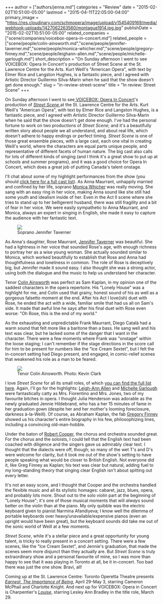 +++
author = ["authors/jenna.md"]
categories = "Review"
date = "2015-02-02T10:51:00-05:00"
lastmod = "2015-04-11T22:05:00-04:00"
primary_image = "https://res.cloudinary.com/schmopera/image/upload/v1545409169/media/webhook-uploads/1427062263560/montague1914.jpg.jpg"
publishDate = "2015-02-02T10:51:00-05:00"
related_companies = ["scene/companies/voicebox-opera-in-concert.md"]
related_people = ["scene/people/colin-ainsworth.md","scene/people/jennifer-taverner.md","scene/people/monica-whicher.md","scene/people/gregory-finney.md","scene/people/leighann-allen.md","scene/people/michelle-garlough.md"]
short_description = "On Sunday afternoon I went to see VOICEBOX: Opera In Concert&#039;s production of Street Scene at the St. Lawrence Centre for the Arts. Kurt Weill&#039;s &quot;American Opera&quot;, with text by Elmer Rice and Langston Hughes, is a fantastic piece, and I agreed with Artistic Director Guillermo Silva-Marin when he said that the show doesn&#039;t get done enough."
slug = "in-review-street-scene"
title = "In review: Street Scene"
+++

<p>
	On Sunday afternoon I went to see<a href="http://www.operainconcert.com/" target="_blank"> VOICEBOX: Opera In Concert</a>'s production of <a href="http://www.operainconcert.com/Street.html" target="_blank"><em>Street Scene</em> </a>at the St. Lawrence Centre for the Arts. Kurt Weill's "American Opera", with text by Elmer Rice and Langston Hughes, is a fantastic piece, and I agreed with Artistic Director Guillermo Silva-Marin when he said that the show doesn't get done enough. I've had the personal fortune to work on two productions of <em>Street</em> <em>Scene</em>;<em> </em>and it's a beautifully written story about people we all understand, and about real life, which doesn't adhere to happy endings or perfect timing. <em>Street Scene</em> is one of those great ensemble pieces, with a large cast, each one vital in creating Weill's world, where the characters are equal parts unique people, and representative of different facets of human nature. The big cast also calls for lots of different kinds of singing (and I think it's a great show to put up at schools and summer programs), and it was a good choice for Opera In Concert, which does a great job of putting Canada's talent onstage.
</p>
<p>
	I'll chat about some of my highlight performances from the show (you should <a href="http://www.operainconcert.com/Street.html" target="_blank">click here for a full cast list</a>). As Anna Maurrant, unhappily married and confined by her life, soprano <a href="http://www.thecanadianencyclopedia.ca/en/article/monica-whicher-emc/" target="_blank">Monica Whicher</a> was really moving. She sang with an easy ring in her voice, making Anna sound like she still had some youth and idealism inside of her. Even in the Act II scene where she tries to stand up to her belligerent husband, there was still fragility and a bit of fear in her voice. We were easily sympathetic to Anna Maurrant, and Monica, always an expert in singing in English, she made it easy to capture the audience with her fantastic text.
</p>
<figure data-type="image"><a href="https://res.cloudinary.com/schmopera/image/upload/v1545409169/media/webhook-uploads/1428804234680/JenniferTaverner.jpeg"><img data-resize-src="http://lh3.googleusercontent.com/d68BUJN-CXOvhrnD6w9Uqow2e8k68nzMCeWxSaYTeQq6mabtz8mz_bwWHI1rmVoUdQ-oxZbNP_1c0rqqTNSCznznNR4-" src="http://lh3.googleusercontent.com/d68BUJN-CXOvhrnD6w9Uqow2e8k68nzMCeWxSaYTeQq6mabtz8mz_bwWHI1rmVoUdQ-oxZbNP_1c0rqqTNSCznznNR4-=s1200"></a><figcaption>Soprano Jennifer Taverner</figcaption></figure>
<p>
	As Anna's daughter, Rose Maurrant, <a href="http://www.jennifertaverner.com/Jennifer_Taverner,_Soprano/Jennifer_Taverner.html" target="_blank">Jennifer Taverner</a> was beautiful. She had a lightness in her voice that sounded Rose's age, with enough richness to portray her as a wise young woman. She actually sounded similar to Monica, which worked beautifully to establish that Rose and Anna had thoughtfulness and loneliness in common. The role of Rose is deceptively big, but Jennifer made it sound easy. I also thought she was a strong actor, using both the dialogue and the music to help us understand her character.
</p>
<p>
	Tenor <a href="http://www.colinainsworth.ca/" target="_blank">Colin Ainsworth</a> was perfect as Sam Kaplan, in my opinion one of the saddest characters in the opera repertoire. His "Lonely House" was a highlight for me, and Colin used that grainy, honest sound of his as well as a gorgeous falsetto moment at the end. After his Act I love(ish) duet with Rose, he ended the act with a wide, familiar smile that had us all on Sam's side. It made that awful line he says after his final duet with Rose even worse: "Oh Rose, this is the end of my world."
</p>
<p>
	As the exhausting and unpredictable Frank Maurrant, Diego Català had a warm sound that felt more like a baritone than a bass. He sang well and his text was clear, but he lacked some of the danger that I want in the character. There were a few moments where Frank was "onstage" within the loose staging; I can't remember if the stage directions in the score call for him to be present for numbers like the "Ice Cream Sextet", but I felt the in-concert setting had Diego present, and engaged, in comic-relief scenes that weakened his role as a man to be feared.
</p>
<figure data-type="image"><a href="https://res.cloudinary.com/schmopera/image/upload/v1545409169/media/webhook-uploads/1428804267245/colin_ainsworth_c_kevin_clarknr_bio.jpg"><img data-resize-src="http://lh3.googleusercontent.com/2ZyxNuLWUma0e0uTx-sbxOh2ibkUrqtf8dszkheAsf-g58rTUQl4kzytCcSYm5IkPahw_wsLUi0Rr7K43i_w9_2M_Iqa" src="http://lh3.googleusercontent.com/2ZyxNuLWUma0e0uTx-sbxOh2ibkUrqtf8dszkheAsf-g58rTUQl4kzytCcSYm5IkPahw_wsLUi0Rr7K43i_w9_2M_Iqa=s1200"></a><figcaption>Tenor Colin Ainsworth. Photo: Kevin Clark</figcaption></figure>
<p>
	I love <em>Street Scene</em> for all its small roles, of which <a href="http://www.operainconcert.com/Street.html" target="_blank">you can find the full list here</a>. Again, I'll go for the highlights: <a href="http://www.leighannallen.com/home/" target="_blank">Leigh-Ann Allen</a> and <a href="http://amicimusicschool.com/meet-our-teachers/" target="_blank">Michelle Garlough</a> were fantastically catty as Mrs. Fiorentino and Mrs. Jones, two of my favourite bitches in opera. I thought Julia Henderson was adorable as the newly graduated Jennie Hildebrand, who has a her 15 minutes of fame in her graduation gown (despite her and her mother's looming foreclosure, darkness à-la-Weill). Of course, as Abraham Kaplan, the fab <a href="https://twitter.com/gregory_finney" target="_blank">Gregory Finney</a> showed us his character's entire biography in his few, philosophizing lines, including a convincing old-man-hobble.
</p>
<p>
	Under the baton of <a href="http://www.thecanadianencyclopedia.ca/en/article/robert-cooper-emc/" target="_blank">Robert Cooper</a>, the chorus and orchestra sounded great. For the chorus and the soloists, I could tell that the English text had been coached with diligence and the singers gave us admirably clear text. I thought that the dialects were off, though; so many of the wet T's and D's were welcome for clarity, but it took me out of the show's setting to have people speaking what would be closer to British English. Not everyone did it, like Greg Finney as Kaplan; his text was clear but natural, adding fuel to my long-standing theory that singing clear English isn't about spitting out every letter.
</p>
<p>
	It's not an easy score, and I thought that Cooper and the orchestra handled the flexible music and all its stylistic homages: cabaret, jazz, blues, opera, and probably lots more. Shout out to the solo violin part at the beginning of "Lonely House"; it's one of those musical moments that will <em>always</em> sound better on the violin than at the piano. My only quibble was the electric keyboard given to pianist Narmina Afandiyeva; I know well the dilemma of portable keyboards over heavy/unavailable/expensive pianos (even an upright would have been great), but the keyboard sounds did take me out of the sonic world of Weill at a few moments.
</p>
<p>
	<em>Street Scene</em>, while it's a stellar piece and a great opportunity for young talent, is tricky to really present in a concert setting. There were a few scenes, like the "Ice Cream Sextet", and Jennie's graduation, that made the scenes seem more disjunct than they actually are. But <em>Street Scene</em> is truly extraordinary show and a personal favourite of mine, so I was more than happy to see that it was playing in Toronto at all, be it in-concert. Too bad there was just the one show. Bravi, all!
</p>
<p>
	Coming up at the St. Lawrence Centre: Toronto Operetta Theatre presents <a href="http://www.torontooperetta.com/shows.html" target="_blank"><em>Earnest, The Importance of Being</em></a>, April 29-May 3, starring Cameron McPhail and Charlotte Knight. And next up for VOICEBOX: Opera in Concert is Charpentier's <a href="http://www.operainconcert.com/Louise.html" target="_blank"><em>Louise</em></a>, starring Lesley Ann Bradley in the title role, March 29.
</p>
